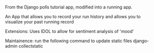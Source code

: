 From the Django polls tutorial app, modified into a running app.

An App that allows you to record your run history and allows you to visualize your past running record

Extensions:
Uses IDOL to allow for sentiment analysis of 'mood'

Maintainence:
run the following command to update static files
django-admin collectstatic


